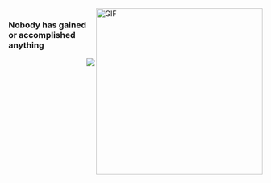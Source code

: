 <img align="right" alt="GIF" src="https://user-images.githubusercontent.com/57030042/156145287-506360c8-2a0e-4a90-9391-421b6873e27c.jpg" width="330" />

### Nobody has gained or accomplished anything

<a href="https://github.com/qkx1998">
  <img align="right" src="https://komarev.com/ghpvc/?username=qkx1998&style=flat-square" />
</a>





